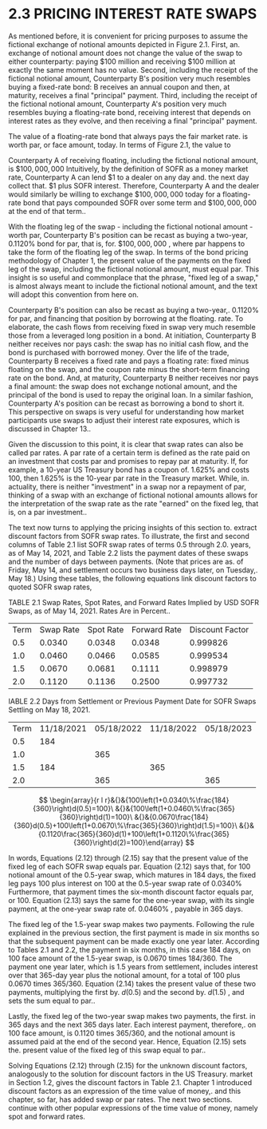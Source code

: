 # 2.3 PRICING INTEREST RATE SWAPS  

As mentioned before, it is convenient for pricing purposes to assume the fictional exchange of notional amounts depicted in Figure 2.1. First, an. exchange of notional amount does not change the value of the swap to either counterparty: paying $\$100$ million and receiving $\$100$ million at exactly the same moment has no value. Second, including the receipt of the fictional notional amount, Counterparty B's position very much resembles buying a fixed-rate bond: B receives an annual coupon and then, at maturity, receives a final "principal" payment. Third, including the receipt of the fictional notional amount, Counterparty A's position very much resembles buying a floating-rate bond, receiving interest that depends on interest rates as they evolve, and then receiving a final "principal" payment.  

The value of a floating-rate bond that always pays the fair market rate. is worth par, or face amount, today. In terms of Figure 2.1, the value to  

Counterparty A of receiving floating, including the fictional notional amount, is $\$100,000,000$ Intuitively, by the definition of SOFR as a money market rate, Counterparty A can lend $\$1$ to a dealer on any day and. the next day collect that. $\$1$ plus SOFR interest. Therefore, Counterparty A and the dealer would similarly be willing to exchange $\$100,000,000$ today for a floating-rate bond that pays compounded SOFR over some term and $\$100,000,000$ at the end of that term..  

With the floating leg of the swap - including the fictional notional amount - worth par, Counterparty B's position can be recast as buying a two-year, $0.1120\%$ bond for par, that is, for. $\$100,000,000$ , where par happens to take the form of the floating leg of the swap. In terms of the bond pricing methodology of Chapter 1, the present value of the payments on the fixed leg of the swap, including the fictional notional amount, must equal par. This insight is so useful and commonplace that the phrase, "fixed leg of a swap," is almost always meant to include the fictional notional amount, and the text will adopt this convention from here on.  

Counterparty B's position can also be recast as buying a two-year,. $0.1120\%$ for par, and financing that position by borrowing at the floating. rate. To elaborate, the cash flows from receiving fixed in swap very much resemble those from a leveraged long position in a bond. At initiation, Counterparty B neither receives nor pays cash: the swap has no initial cash flow, and the bond is purchased with borrowed money. Over the life of the trade, Counterparty B receives a fixed rate and pays a floating rate: fixed minus floating on the swap, and the coupon rate minus the short-term financing rate on the bond. And, at maturity, Counterparty B neither receives nor pays a final amount: the swap does not exchange notional amount, and the principal of the bond is used to repay the original loan. In a similar fashion, Counterparty A's position can be recast as borrowing a bond to short it. This perspective on swaps is very useful for understanding how market participants use swaps to adjust their interest rate exposures, which is discussed in Chapter 13..  

Given the discussion to this point, it is clear that swap rates can also be called par rates. A par rate of a certain term is defined as the rate paid on an investment that costs par and promises to repay par at maturity. If, for example, a 10-year US Treasury bond has a coupon of. $1.625\%$ and costs 100, then $1.625\%$ is the 10-year par rate in the Treasury market. While, in. actuality, there is neither "investment" in a swap nor a repayment of par, thinking of a swap with an exchange of fictional notional amounts allows for the interpretation of the swap rate as the rate "earned" on the fixed leg, that is, on a par investment..  

The text now turns to applying the pricing insights of this section to. extract discount factors from SOFR swap rates. To illustrate, the first and second columns of Table 2.1 list SOFR swap rates of terms 0.5 through 2.0. years, as of May 14, 2021, and Table 2.2 lists the payment dates of these swaps and the number of days between payments. (Note that prices are as. of Friday, May 14, and settlement occurs two business days later, on Tuesday,. May 18.) Using these tables, the following equations link discount factors to quoted SOFR swap rates,  

TABLE 2.1 Swap Rates, Spot Rates, and Forward Rates Implied by USD SOFR Swaps, as of May 14, 2021. Rates Are in Percent..   


<html><body><table><tr><td>Term</td><td>Swap Rate</td><td>Spot Rate</td><td>Forward Rate</td><td>Discount Factor</td></tr><tr><td>0.5</td><td>0.0340</td><td>0.0348</td><td>0.0348</td><td>0.999826</td></tr><tr><td>1.0</td><td>0.0460</td><td>0.0466</td><td>0.0585</td><td>0.999534</td></tr><tr><td>1.5</td><td>0.0670</td><td>0.0681</td><td>0.1111</td><td>0.998979</td></tr><tr><td>2.0</td><td>0.1120</td><td>0.1136</td><td>0.2500</td><td>0.997732</td></tr></table></body></html>  

IABLE 2.2  Days from Settlement or Previous Payment Date for SOFR Swaps Settling on May 18, 2021.   


<html><body><table><tr><td>Term</td><td>11/18/2021</td><td>05/18/2022</td><td>11/18/2022</td><td>05/18/2023</td></tr><tr><td>0.5</td><td>184</td><td></td><td></td><td></td></tr><tr><td>1.0</td><td></td><td>365</td><td></td><td></td></tr><tr><td>1.5</td><td>184</td><td></td><td>365</td><td></td></tr><tr><td>2.0</td><td></td><td>365</td><td></td><td>365</td></tr></table></body></html>  

$$
\begin{array}{r l r}&{}&{100\left(1+0.0340\%\frac{184}{360}\right)d(0.5)=100}\ &{}&{100\left(1+0.0460\%\frac{365}{360}\right)d(1)=100}\ &{}&{0.0670\frac{184}{360}d(0.5)+100\left(1+0.0670\%\frac{365}{360}\right)d(1.5)=100}\ &{}&{0.1120\frac{365}{360}d(1)+100\left(1+0.1120\%\frac{365}{360}\right)d(2)=100}\end{array}
$$  

In words, Equations (2.12) through (2.15) say that the present value of the fixed leg of each SOFR swap equals par. Equation (2.12) says that, for 100 notional amount of the 0.5-year swap, which matures in 184 days, the fixed leg pays 100 plus interest on 100 at the 0.5-year swap rate of $0.0340\%$ Furthermore, that payment times the six-month discount factor equals par, or 100. Equation (2.13) says the same for the one-year swap, with its single payment, at the one-year swap rate of. $0.0460\%$ , payable in 365 days.  

The fixed leg of the 1.5-year swap makes two payments. Following the rule explained in the previous section, the first payment is made in six months so that the subsequent payment can be made exactly one year later. According to Tables 2.1 and 2.2, the payment in six months, in this case 184 days, on 100 face amount of the 1.5-year swap, is $0.0670$ times 184/360. The payment one year later, which is 1.5 years from settlement, includes interest over that 365-day year plus the notional amount, for a total of 100 plus 0.0670 times 365/360. Equation (2.14) takes the present value of these two payments, multiplying the first by. $d(0.5)$ and the second by. $d(1.5)$ , and sets the sum equal to par..  

Lastly, the fixed leg of the two-year swap makes two payments, the first. in 365 days and the next 365 days later. Each interest payment, therefore,. on 100 face amount, is 0.1120 times 365/360, and the notional amount is assumed paid at the end of the second year. Hence, Equation (2.15) sets the. present value of the fixed leg of this swap equal to par..  

Solving Equations (2.12) through (2.15) for the unknown discount factors, analogously to the solution for discount factors in the US Treasury. market in Section 1.2, gives the discount factors in Table 2.1. Chapter 1 introduced discount factors as an expression of the time value of money,. and this chapter, so far, has added swap or par rates. The next two sections. continue with other popular expressions of the time value of money, namely spot and forward rates.  
